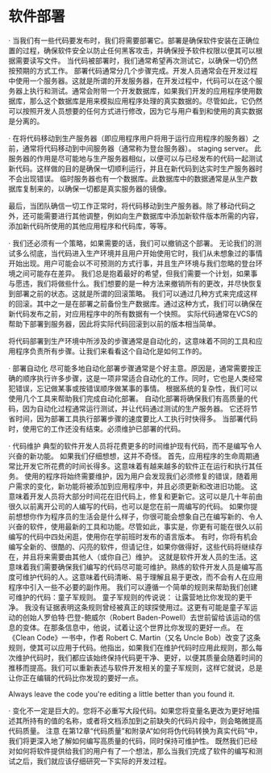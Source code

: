 # 软件部署

· 当我们有一些代码要发布时，我们将需要部署它。部署是确保软件安装在正确位置的过程，确保软件安全以防止任何黑客攻击，并确保授予软件权限以便其可以根据需要读写文件。
当代码被部署时，我们通常希望再次测试它，以确保一切仍然按预期的方式工作。
部署代码通常分几个步骤完成。开发人员通常会在开发过程中使用一个服务器。这就是所谓的开发服务器，在开发过程中，代码可以在这个服务器上执行和测试。通常会附带一个开发数据库，如果我们开发的应用程序使用数据库，那么这个数据库是用来模拟应用程序处理的真实数据的。尽管如此，它仍然可以按照开发人员想要的任何方式进行修改，因为它与用户看到和使用的真实数据是分离的。

· 在将代码移动到生产服务器（即应用程序用户将用于运行应用程序的服务器）之前，通常将代码移动到中间服务器（通常称为登台服务器）。
staging server。
此服务器的作用是尽可能地与生产服务器相似，以便可以与已经发布的代码一起测试新代码。这样做的目的是确保一切顺利运行，并且在新代码到达实时生产服务器时不会出现错误。
临时服务器也有一个数据库。此数据库中的数据通常是从生产数据库复制来的，以确保一切都是真实服务器的镜像。

最后，当团队确信一切工作正常时，将代码移动到生产服务器。除了移动代码之外，还可能需要进行其他调整，例如向生产数据库中添加新软件版本所需的内容，添加新代码所使用的其他应用程序和代码库，等等。

· 我们还必须有一个策略，如果需要的话，我们可以撤销这个部署。
无论我们的测试多么彻底，当代码进入生产环境并且用户开始使用它时，我们从未想象过的事情开始出现。用户可能会以不可预测的方式行事，并且生产环境与我们忽略的登台环境之间可能存在差异。
我们总是抱着最好的希望，但我们需要一个计划，如果事与愿违，我们将做些什么。我们想要的是一种方法来撤销所有的更改，并尽快恢复到部署之前的状态。这就是所谓的回滚策略。
我们可以通过几种方式来完成这样的回滚。其中之一是在部署之前备份生产数据库。通过这种方式，我们可以确保在新代码发布之前，对应用程序中的所有数据有一个快照。
实际代码通常在VCS的帮助下部署到服务器，因此将实际代码回滚到以前的版本相当简单。

将代码部署到生产环境中所涉及的步骤通常是自动化的，这意味着不同的工具和应用程序负责所有步骤。让我们来看看这个自动化是如何工作的。

· 
部署自动化
尽可能多地自动化部署步骤通常是个好主意。原因是，通常需要按正确的顺序执行许多步骤，这是一项非常适合自动化的工作。同时，它也是人类经常犯错误，忘记做某事或按错误顺序做某事的事情。
根据系统的复杂性，我们可以使用几个工具来帮助我们完成自动化部署。
自动化部署将确保我们有高质量的代码，因为自动化过程通常运行测试，并让代码通过测试的生产服务器。
它还将节省时间，因为部署工具执行部署步骤的速度要比人工执行时快得多。
当部署代码时，使用它的工作还没有结束。必须维护已部署的代码。

· 代码维护
典型的软件开发人员将花费更多的时间维护现有代码，而不是编写令人兴奋的新功能。
如果我们仔细想想，这并不奇怪。
首先，应用程序的生命周期通常比开发它所花费的时间长得多。这意味着有越来越多的软件正在运行和执行其任务。
使用的程序将始终需要维护，因为用户会发现我们必须修复的错误，随着用户需求的变化，新功能将被添加到应用程序中，并且必须更新和改进旧功能。
这意味着开发人员将大部分时间花在旧代码上，修复和更新它。这可以是几十年前由很久以前离开公司的人编写的代码，也可以是您在前一周编写的代码。
如果你提前想想你作为程序员的生活会是什么样子，你很可能会想象自己在编写新的、令人兴奋的软件，使用最新的工具和功能。尽管如此，事实是，你更有可能在很久以前编写的代码中四处闲逛，使用你在学前班时发布的语言版本。
有时，你将有机会编写全新的、很酷的、闪亮的软件，但请记住，如果你做得好，这些代码将继续存在，并且将来需要由其他人（或你自己）维护。
这就是软件开发人员的生活。这意味着我们需要确保我们编写的代码尽可能可维护。熟练的软件开发人员是编写高度可维护代码的人。这意味着代码清晰、易于理解且易于更改，而不会有人在应用程序中引入一些不必要的副作用。
我们可以遵循一个简单的规则来帮助我们创建可维护的代码：童子军规则。
童子军规则的传说说：
让露营地比你发现的更干净。
我没有证据表明这条规则曾经被真正的球探使用过。这更有可能是童子军运动的创始人罗伯特·巴登-鲍威尔（Robert Baden-Powell）去世前留给该运动的信息的变体。在那条信息中，他说，试着让这个世界比你发现的更好一点。
在《Clean Code》一书中，作者 Robert C. Martin（又名 Uncle Bob）改变了这条规则，使其可以应用于代码。他指出，如果我们在维护代码时应用此规则，那么每次维护代码时，我们都应该始终保持代码更干净、更好，以便其质量会随着时间的推移而提高。我们可以重新表述与软件开发相关的童子军规则，这样它就说，总是让你正在编辑的代码比你发现的要好一点。

Always leave the code you're editing a little better than you found it.

· 变化不一定是巨大的。您将不必重写大段代码。如果您将变量名更改为更好地描述其所持有的值的名称，或者将文档添加到之前缺失的代码片段中，则会略微提高代码质量。
注意
在第12章“代码质量”和附录A“如何将伪代码转换为真实代码”中，我们将更深入地了解如何编写高质量的代码，同时保持可维护性。
既然我们已经对如何将软件提供给我们的用户有了一个想法，那么当我们完成了软件的编写和测试之后，我们就应该仔细研究一下实际的开发过程。